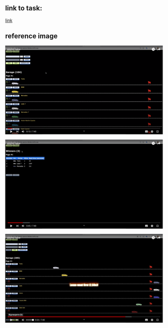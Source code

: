 ## link to task: 

[link](https://github.com/rolling-scopes-school/js-fe-course-en/blob/main/tasks/async-race/README.md?plain=1)

## reference image

![img1](./src/img/1.png)

![img2](./src/img/2.png)

![img3](./src/img/3.png)